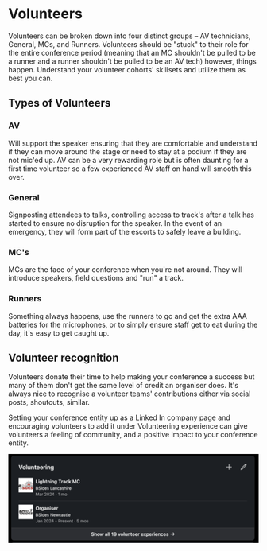 # Volunteers

Volunteers can be broken down into four distinct groups – AV technicians, General, MCs, and Runners. Volunteers should be "stuck" to their role for the entire conference period (meaning that an MC shouldn't be pulled to be a runner and a runner shouldn't be pulled to be an AV tech) however, things happen. Understand your volunteer cohorts' skillsets and utilize them as best you can.

## Types of Volunteers

### AV

Will support the speaker ensuring that they are comfortable and understand if they can move around the stage or need to stay at a podium if they are not mic'ed up. AV can be a very rewarding role but is often daunting for a first time volunteer so a few experienced AV staff on hand will smooth this over.

### General

Signposting attendees to talks, controlling access to track's after a talk has started to ensure no disruption for the speaker. In the event of an emergency, they will form part of the escorts to safely leave a building.

### MC's

MCs are the face of your conference when you're not around. They will introduce speakers, field questions and "run" a track.

### Runners

Something always happens, use the runners to go and get the extra AAA batteries for the microphones, or to simply ensure staff get to eat during the day, it's easy to get caught up.


## Volunteer recognition

Volunteers donate their time to help making your conference a success but many of them don't get the same level of credit an organiser does. It's always nice to recognise a volunteer teams' contributions either via social posts, shoutouts, similar.

Setting your conference entity up as a Linked In company page and encouraging volunteers to add it under Volunteering experience can give volunteers a feeling of community, and a positive impact to your conference entity.

![Volunteer Linked In](/assets/volunteer-experience.png)